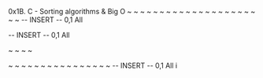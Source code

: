 0x1B. C - Sorting algorithms & Big O
~
~
~
~
~
~
~
~
~
~
~
~
~
~
~
~
~
~
~
~
~
~
-- INSERT --                                                  0,1           All

-- INSERT --                                                  0,1           All

~
~
~
~

~
~
~
~
~
~
~
~
~
~
~
~
~
~
~
~
-- INSERT --                                                  0,1           All
i
